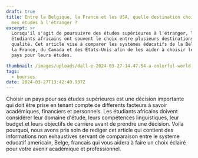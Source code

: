 ```yaml
---
draft: true
title: Entre la Belgique, la France et les USA, quelle destination choisir pour
  mes études à l'étranger ?
excerpt: >+
  Lorsqu'il s'agit de poursuivre des études supérieures à l'étranger, les
  étudiants africains ont souvent le choix entre plusieurs destinations de
  qualité. Cet article vise à comparer les systèmes éducatifs de la Belgique, de
  la France, du Canada et des États-Unis afin de les aider à choisir le meilleur
  pays pour leurs études.

thumbnail: /images/uploads/dall-e-2024-03-27-14.47.54-a-colorful-world-map-highlighting-belgium-france-canada-and-the-united-states-with-iconic-symbols_-a-chocolate-piece-for-belgium-the-eiffel-tower-.jpg
tags:
  - bourses
date: 2024-03-27T13:42:40.937Z
---
```

Choisir un pays pour ses études supérieures est une décision importante qui doit être prise en tenant compte de differents facteurs à savoir académiques, financiers et personnels. Les étudiants africains doivent considérer leur domaine d'étude, leurs compétences linguistiques, leur budget et leurs objectifs de carrière avant de prendre une décision. Voila pourquoi, nous avons pris soin de rediger cet article qui contient des informations non exhaustives servant de comparaison entre le systeme educatif americain, Belge, francais qui vous aidera à faire un choix éclairé pour votre avenir académique et professionnel.